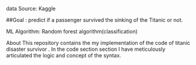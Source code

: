 data Source: Kaggle

##Goal :  predict if a passenger survived the sinking of the Titanic or not.

ML Algorithm: Random forest algorithm(classification)

About
This repository contains the my implementation of the code of titanic disaster survivor . In the code section section I have meticulously articulated the logic and concept of the syntax.
